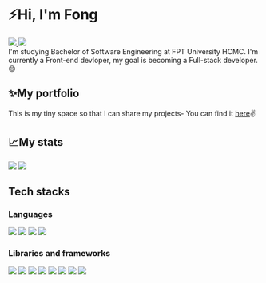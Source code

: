 # ⚡Hi, I'm Fong
<a href=https://www.linkedin.com/in/phonghoai/> <img src="https://img.shields.io/badge/linkedin-0A66C2?style=for-the-badge&logo=linkedin&logoColor=white"> </a><img src="https://komarev.com/ghpvc/?username=hideonbush106&color=blue"><br>
I'm studying Bachelor of Software Engineering at FPT University HCMC. I'm currently a Front-end devloper, my goal is becoming a Full-stack developer.😊
## ✨My portfolio
This is my tiny space so that I can share my projects- You can find it <a href="https://fongnh.tech">here</a>✌️
## 📈My stats
<img src="https://github-readme-stats.vercel.app/api?username=hideonbush106&theme=tokyonight&show_icons=true&count_private=true">
<img src="https://github-readme-stats.vercel.app/api/top-langs/?username=hideonbush106&theme=tokyonight&layout=compact&langs_count=6">

## Tech stacks
### Languages
<img src="https://img.shields.io/badge/html5-%23E34F26.svg?style=for-the-badge&logo=html5&logoColor=white">
<img src="https://img.shields.io/badge/css3-%231572B6.svg?style=for-the-badge&logo=css3&logoColor=white">
<img src="https://img.shields.io/badge/javascript-%23323330.svg?style=for-the-badge&logo=javascript&logoColor=%23F7DF1E">
<img src="https://img.shields.io/badge/java-%23ED8B00.svg?style=for-the-badge&logo=java&logoColor=white">

### Libraries and frameworks
<img src="https://img.shields.io/badge/bootstrap-%23563D7C.svg?style=for-the-badge&logo=bootstrap&logoColor=white">
<img src="https://img.shields.io/badge/tailwindcss-%2338B2AC.svg?style=for-the-badge&logo=tailwind-css&logoColor=white">
<img src="https://img.shields.io/badge/react-%2320232a.svg?style=for-the-badge&logo=react&logoColor=%2361DAFB">
<img src="https://img.shields.io/badge/React_Router-CA4245?style=for-the-badge&logo=react-router&logoColor=white">
<img src="https://img.shields.io/badge/styled--components-DB7093?style=for-the-badge&logo=styled-components&logoColor=white">
<img src="https://img.shields.io/badge/NPM-%23000000.svg?style=for-the-badge&logo=npm&logoColor=white">
<img src="https://img.shields.io/badge/node.js-6DA55F?style=for-the-badge&logo=node.js&logoColor=white">
<img src="https://img.shields.io/badge/express.js-%23404d59.svg?style=for-the-badge&logo=express&logoColor=%2361DAFB">

